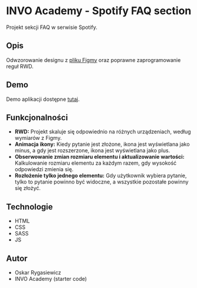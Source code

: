 # INVO Academy - Spotify FAQ section

Projekt sekcji FAQ w serwisie Spotify.

## Opis

Odwzorowanie designu z [pliku Figmy](https://www.figma.com/file/2TzmYvYUjfVXm5ORCQjYAc/Design?type=design&node-id=0%3A1&mode=design&t=X8klnDHIn7FD2y0s-1) oraz poprawne zaprogramowanie reguł RWD.

## Demo

Demo aplikacji dostępne [tutaj](https://grand-stardust-aa0c2a.netlify.app/).

## Funkcjonalności

- **RWD:** Projekt skaluje się odpowiednio na różnych urządzeniach, według wymiarów z Figmy.
- **Animacja ikony:** Kiedy pytanie jest złożone, ikona jest wyświetlana jako minus, a gdy jest rozszerzone, ikona jest wyświetlana jako plus.
- **Obserwowanie zmian rozmiaru elementu i aktualizowanie wartości:** Kalkulowanie rozmiaru elementu za każdym razem, gdy wysokość odpowiedzi zmienia się.
- **Rozłożenie tylko jednego elementu:** Gdy użytkownik wybiera pytanie, tylko to pytanie powinno być widoczne, a wszystkie pozostałe powinny się złożyć.

## Technologie

- HTML
- CSS
- SASS
- JS

## Autor

- Oskar Rygasiewicz
- INVO Academy (starter code)




